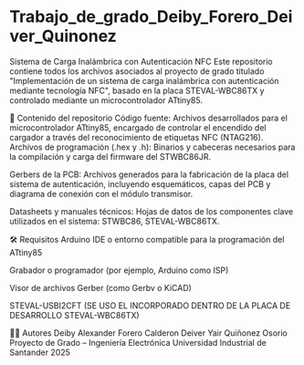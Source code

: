 # Trabajo_de_grado_Deiby_Forero_Deiver_Quinonez
Sistema de Carga Inalámbrica con Autenticación NFC
Este repositorio contiene todos los archivos asociados al proyecto de grado titulado "Implementación de un sistema de carga inalámbrica con autenticación mediante tecnología NFC", basado en la placa STEVAL-WBC86TX y controlado mediante un microcontrolador ATtiny85.

📂 Contenido del repositorio
Código fuente:
Archivos desarrollados para el microcontrolador ATtiny85, encargado de controlar el encendido del cargador a través del reconocimiento de etiquetas NFC (NTAG216).
Archivos de programación (.hex y .h):
Binarios y cabeceras necesarios para la compilación y carga del firmware del STWBC86JR.

Gerbers de la PCB:
Archivos generados para la fabricación de la placa del sistema de autenticación, incluyendo esquemáticos, capas del PCB y diagrama de conexión con el módulo transmisor.

Datasheets y manuales técnicos:
Hojas de datos de los componentes clave utilizados en el sistema: STWBC86, STEVAL-WBC86TX.

🛠 Requisitos
Arduino IDE o entorno compatible para la programación del ATtiny85

Grabador o programador (por ejemplo, Arduino como ISP)

Visor de archivos Gerber (como Gerbv o KiCAD)

STEVAL-USBI2CFT (SE USO EL INCORPORADO DENTRO DE LA PLACA DE DESARROLLO STEVAL-WBC86TX)

👨‍💻 Autores
Deiby Alexander Forero Calderon
Deiver Yair Quiñonez Osorio
Proyecto de Grado – Ingeniería Electrónica
Universidad Industrial de Santander
2025
